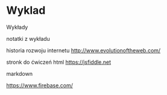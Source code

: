 # Wyklad
Wykłady

notatki z wykładu

historia rozwoju internetu http://www.evolutionoftheweb.com/

stronk do ćwiczeń html https://jsfiddle.net


markdown

https://www.firebase.com/
